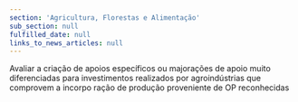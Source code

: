 ```yaml
---
section: 'Agricultura, Florestas e Alimentação'
sub_section: null
fulfilled_date: null
links_to_news_articles: null
---
```


Avaliar a criação de apoios específicos ou majorações de apoio muito diferenciadas para investimentos realizados por agroindústrias que comprovem a incorpo ração de produção proveniente de OP reconhecidas